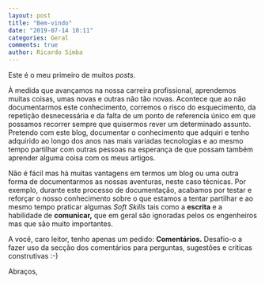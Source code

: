 ```yaml
---
layout: post
title: "Bem-vindo"
date: "2019-07-14 10:11"
categories: Geral
comments: true
author: Ricardo Simba
---
```


Este é o meu primeiro de muitos *posts*.

À medida que avançamos na nossa carreira profissional, aprendemos muitas coisas, umas novas e outras não tão novas. Acontece que ao não documentarmos este conhecimento, corremos o risco do esquecimento, da repetição desnecessária e da falta de um ponto de referencia único em que possamos recorrer sempre que quisermos rever um determinado assunto. Pretendo com este blog, documentar o conhecimento que adquiri e tenho adquirido ao longo dos anos nas mais variadas tecnologias e ao mesmo tempo partilhar com outras pessoas na esperança de que possam também  aprender alguma coisa com os meus artigos.

Não é fácil mas há muitas vantagens em termos um blog ou uma outra forma de documentarmos as nossas aventuras, neste caso técnicas. Por exemplo, durante este processo de documentação, acabamos por testar e reforçar o nosso conhecimento sobre o que estamos a tentar partilhar e ao mesmo tempo praticar algumas *Soft Skills*  tais como a **escrita** e a habilidade de **comunicar,** que em geral são ignoradas pelos os engenheiros mas que são muito importantes.

A você, caro leitor, tenho apenas um pedido: **Comentários.**  Desafio-o a fazer uso da secção dos comentários para perguntas, sugestões e criticas construtivas :-)

 Abraços,
